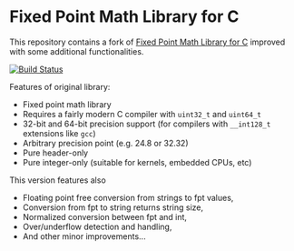 Fixed Point Math Library for C
===============================

This repository contains a fork of [Fixed Point Math Library for C](https://sourceforge.net/projects/fixedptc/) improved with some additional functionalities.

[![Build Status](https://travis-ci.com/mgetka/fptc-lib.svg?branch=master)](https://travis-ci.com/mgetka/fptc-lib)

Features of original library:

 * Fixed point math library
 * Requires a fairly modern C compiler with `uint32_t` and `uint64_t`
 * 32-bit and 64-bit precision support (for compilers with `__int128_t` extensions like `gcc`)
 * Arbitrary precision point (e.g. 24.8 or 32.32)
 * Pure header-only
 * Pure integer-only (suitable for kernels, embedded CPUs, etc)

This version features also

 * Floating point free conversion from strings to fpt values,
 * Conversion from fpt to string returns string size,
 * Normalized conversion between fpt and int,
 * Over/underflow detection and handling,
 * And other minor improvements...
